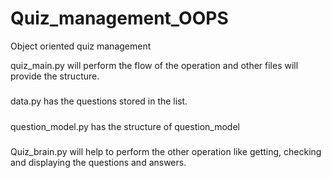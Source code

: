 # Quiz_management_OOPS
Object oriented quiz management

quiz_main.py will perform the flow of the operation and other files will provide the structure.

#####
data.py has the questions stored in the list.

#####
question_model.py has the structure of question_model

#####
Quiz_brain.py will help to perform the other operation like getting, checking and displaying the questions and answers.
